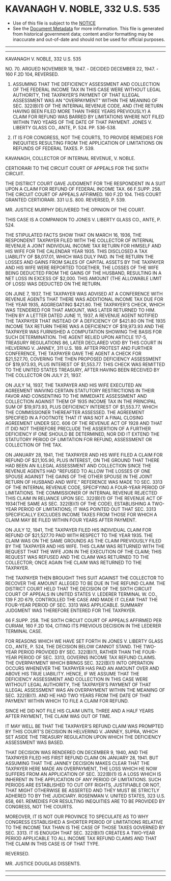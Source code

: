 ---
---

# KAVANAGH V. NOBLE, 332 U.S. 535

* Use of this file is subject to the [NOTICE](https://github.com/publicdocs/notice/blob/master/NOTICE)
* See the [Document Metadata](../../../) for more information.
  This file is generated from historical government data; content and/or formatting may be inaccurate and out-of-date and should not be used for official purposes.

----------
----------

KAVANAGH V. NOBLE, 332 U.S. 535

NO. 70.  ARGUED NOVEMBER 18, 1947.  - DECIDED DECEMBER 22, 1947.  - 160 F.2D 104, REVERSED.

1.  ASSUMING THAT THE DEFICIENCY ASSESSMENT AND COLLECTION OF THE FEDERAL INCOME TAX IN THIS CASE WERE WITHOUT LEGAL AUTHORITY, THE TAXPAYER'S PAYMENT OF THAT ILLEGAL ASSESSMENT WAS AN "OVERPAYMENT" WITHIN THE MEANING OF SEC. 322(B)(1) OF THE INTERNAL REVENUE CODE, AND (THE RETURN HAVING BEEN FILED MORE THAN THREE YEARS PREVIOUSLY) A CLAIM FOR REFUND WAS BARRED BY LIMITATIONS WHERE NOT FILED WITHIN TWO YEARS OF THE DATE OF THAT PAYMENT.  JONES V. LIBERTY GLASS CO., ANTE, P. 524.  PP. 536-538.

2.  IT IS FOR CONGRESS, NOT THE COURTS, TO PROVIDE REMEDIES FOR INEQUITIES RESULTING FROM THE APPLICATION OF LIMITATIONS ON REFUNDS OF FEDERAL TAXES.  P. 539.

KAVANAGH, COLLECTOR OF INTERNAL REVENUE, V. NOBLE.

CERTIORARI TO THE CIRCUIT COURT OF APPEALS FOR THE SIXTH CIRCUIT.

THE DISTRICT COURT GAVE JUDGMENT FOR THE RESPONDENT IN A SUIT UPON A CLAIM FOR REFUND OF FEDERAL INCOME TAX.  66 F.SUPP.  258.  THE CIRCUIT COURT OF APPEALS AFFIRMED.  160 F.2D 104.  THIS COURT GRANTED CERTIORARI.  331 U.S. 800.  REVERSED, P. 539.

MR. JUSTICE MURPHY DELIVERED THE OPINION OF THE COURT.

THIS CASE IS A COMPANION TO JONES V. LIBERTY GLASS CO., ANTE, P. 524.

THE STIPULATED FACTS SHOW THAT ON MARCH 16, 1936, THE RESPONDENT TAXPAYER FILED WITH THE COLLECTOR OF INTERNAL REVENUE A JOINT INDIVIDUAL INCOME TAX RETURN FOR HIMSELF AND HIS WIFE FOR THE CALENDAR YEAR 1935.  THIS DISCLOSED A TAX LIABILITY OF $8,017.01, WHICH WAS DULY PAID.  IN THE RETURN THE LOSSES AND GAINS FROM SALES OF CAPITAL ASSETS BY THE TAXPAYER AND HIS WIFE WERE REPORTED TOGETHER, THE LOSSES OF THE WIFE BEING DEDUCTED FROM THE GAINS OF THE HUSBAND, RESULTING IN A NET LOSS IN EXCESS OF $2,000.  THIS AMOUNT (THE ALLOWABLE LIMIT OF LOSS) WAS DEDUCTED ON THE RETURN.

ON JUNE 7, 1937, THE TAXPAYER WAS ADVISED AT A CONFERENCE WITH REVENUE AGENTS THAT THERE WAS ADDITIONAL INCOME TAX DUE FOR THE YEAR 1935, AGGREGATING $421.80.  THE TAXPAYER'S CHECK, WHICH WAS TENDERED FOR THAT AMOUNT, WAS LATER RETURNED TO HIM.  THEN BY A LETTER DATED JUNE 11, 1937, A REVENUE AGENT NOTIFIED THE TAXPAYER THAT INSTEAD OF A DEFICIENCY OF $421.80 ON THE 1935 INCOME TAX RETURN THERE WAS A DEFICIENCY OF $19,973.93 AND THE TAXPAYER WAS FURNISHED A COMPUTATION SHOWING THE BASIS FOR SUCH DETERMINATION.  THE AGENT RELIED UPON ARTICLE 117-5, TREASURY REGULATIONS 86, LATER DECLARED VOID BY THIS COURT IN HELVERING V. JANNEY, 311 U.S. 189.  AFTER PROTEST AND FURTHER CONFERENCE, THE TAXPAYER GAVE THE AGENT A CHECK FOR $21,527.70, COVERING THE THEN PROPOSED DEFICIENCY ASSESSMENT OF $19,973.93, PLUS INTEREST OF $1,553.77.  THIS CHECK WAS REMITTED TO THE UNITED STATES TREASURY, AFTER HAVING BEEN RECEIVED BY THE COLLECTOR ON JULY 21, 1937.

ON JULY 14, 1937, THE TAXPAYER AND HIS WIFE EXECUTED AN AGREEMENT WAIVING CERTAIN STATUTORY RESTRICTIONS IN THEIR FAVOR AND CONSENTING TO THE IMMEDIATE ASSESSMENT AND COLLECTION AGAINST THEM OF 1935 INCOME TAX IN THE PRINCIPAL SUM OF $19,973.93, PLUS DEFICIENCY INTEREST OF $1,553.77, WHICH THE COMMISSIONER THEREAFTER ASSESSED.  THE AGREEMENT SPECIFIED IN A FOOTNOTE THAT IT WAS NOT A FINAL CLOSING AGREEMENT UNDER SEC. 606 OF THE REVENUE ACT OF 1928 AND THAT IT DID NOT THEREFORE PRECLUDE THE ASSERTION OF A FURTHER DEFICIENCY IF ONE SHOULD BE DETERMINED, NOR DID IT EXTEND THE STATUTORY PERIOD OF LIMITATION FOR REFUND, ASSESSMENT OR COLLECTION OF THE TAX.

ON JANUARY 28, 1941, THE TAXPAYER AND HIS WIFE FILED A CLAIM FOR REFUND OF $21,105.90, PLUS INTEREST, ON THE GROUND THAT THERE HAD BEEN AN ILLEGAL ASSESSMENT AND COLLECTION SINCE THE REVENUE AGENTS HAD "REFUSED TO ALLOW THE LOSSES OF ONE SPOUSE AGAINST THE GAINS OF THE OTHER SPOUSE IN THE JOINT RETURN OF HUSBAND AND WIFE."  REFERENCE WAS MADE TO SEC. 3313 OF THE INTERNAL REVENUE CODE, SPECIFYING A FOUR-YEAR PERIOD OF LIMITATIONS.  THE COMMISSIONER OF INTERNAL REVENUE REJECTED THIS CLAIM IN RELIANCE UPON SEC. 322(B)(1) OF THE REVENUE ACT OF 1934(THE SAME AS SEC. 322(B)(1) OF THE CODE), ESTABLISHING A TWO-YEAR PERIOD OF LIMITATIONS; IT WAS POINTED OUT THAT SEC. 3313 SPECIFICALLY EXCLUDES INCOME TAXES FROM THOSE FOR WHICH A CLAIM MAY BE FILED WITHIN FOUR YEARS AFTER PAYMENT.

ON JULY 12, 1941, THE TAXPAYER FILED HIS INDIVIDUAL CLAIM FOR REFUND OF $21,527.70 PAID WITH RESPECT TO THE YEAR 1935.  THE CLAIM WAS ON THE SAME GROUNDS AS THE CLAIM PREVIOUSLY FILED BY THE TAXPAYER AND HIS WIFE.  THIS CLAIM WAS RETURNED WITH THE REQUEST THAT THE WIFE JOIN IN THE EXECUTION OF THE CLAIM; THIS REQUEST WAS REFUSED AND THE CLAIM WAS RETURNED TO THE COLLECTOR; ONCE AGAIN THE CLAIM WAS RETURNED TO THE TAXPAYER.

THE TAXPAYER THEN BROUGHT THIS SUIT AGAINST THE COLLECTOR TO RECOVER THE AMOUNT ALLEGED TO BE DUE IN THE REFUND CLAIM.  THE DISTRICT COURT HELD THAT THE DECISION OF THE SIXTH CIRCUIT COURT OF APPEALS IN UNITED STATES V. LEDERER TERMINAL W. CO., 139 F.2D 679, CONTROLLED THE CASE AND MADE IT CLEAR THAT THE FOUR-YEAR PERIOD OF SEC. 3313 WAS APPLICABLE.  SUMMARY JUDGMENT WAS THEREFORE ENTERED FOR THE TAXPAYER.

66 F.SUPP.  258.  THE SIXTH CIRCUIT COURT OF APPEALS AFFIRMED PER CURIAM, 160 F.2D 104, CITING ITS PREVIOUS DECISION IN THE LEDERER TERMINAL CASE.

FOR REASONS WHICH WE HAVE SET FORTH IN JONES V. LIBERTY GLASS CO., ANTE, P. 524, THE DECISION BELOW CANNOT STAND.  THE TWO-YEAR PERIOD PROVIDED BY SEC. 322(B)(1), RATHER THAN THE FOUR-YEAR PERIOD OF SEC. 3313, GOVERNS INCOME TAX REFUND CLAIMS.  THE OVERPAYMENT WHICH BRINGS SEC. 322(B)(1) INTO OPERATION OCCURS WHENEVER THE TAXPAYER HAS PAID AN AMOUNT OVER AND ABOVE HIS TRUE LIABILITY.  HENCE, IF WE ASSUME THAT THE DEFICIENCY ASSESSMENT AND COLLECTION IN THIS CASE WERE WITHOUT LEGAL AUTHORITY, THE TAXPAYER'S PAYMENT OF THAT ILLEGAL ASSESSMENT WAS AN OVERPAYMENT WITHIN THE MEANING OF SEC. 322(B)(1).  AND HE HAD TWO YEARS FROM THE DATE OF THAT PAYMENT WITHIN WHICH TO FILE A CLAIM FOR REFUND.

SINCE HE DID NOT FILE HIS CLAIM UNTIL THREE AND A HALF YEARS AFTER PAYMENT, THE CLAIM WAS OUT OF TIME.

IT MAY WELL BE THAT THE TAXPAYER'S REFUND CLAIM WAS PROMPTED BY THIS COURT'S DECISION IN HELVERING V. JANNEY, SUPRA, WHICH SET ASIDE THE TREASURY REGULATION UPON WHICH THE DEFICIENCY ASSESSMENT WAS BASED.

THAT DECISION WAS RENDERED ON DECEMBER 9, 1940, AND THE TAXPAYER FILED HIS FIRST REFUND CLAIM ON JANUARY 28, 1941.  BUT ASSUMING THAT THE JANNEY DECISION MAKES CLEAR THAT THE TAXPAYER HERE MADE AN OVERPAYMENT, THE LOSS WHICH HE NOW SUFFERS FROM AN APPLICATION OF SEC. 322(B)(1) IS A LOSS WHICH IS INHERENT IN THE APPLICATION OF ANY PERIOD OF LIMITATIONS.  SUCH PERIODS ARE ESTABLISHED TO CUT OFF RIGHTS, JUSTIFIABLE OR NOT, THAT MIGHT OTHERWISE BE ASSERTED AND THEY MUST BE STRICTLY ADHERED TO BY THE JUDICIARY.  ROSENMAN V. UNITED STATES, 323 U.S. 658, 661.  REMEDIES FOR RESULTING INEQUITIES ARE TO BE PROVIDED BY CONGRESS, NOT THE COURTS.

MOREOVER, IT IS NOT OUR PROVINCE TO SPECULATE AS TO WHY CONGRESS ESTABLISHED A SHORTER PERIOD OF LIMITATIONS RELATIVE TO THE INCOME TAX THAN IS THE CASE OF THOSE TAXES GOVERNED BY SEC. 3313.  IT IS ENOUGH THAT SEC. 322(B)(1) CREATES A TWO-YEAR PERIOD APPLICABLE TO ALL INCOME TAX REFUND CLAIMS AND THAT THE CLAIM IN THIS CASE IS OF THAT TYPE.

REVERSED.

MR. JUSTICE DOUGLAS DISSENTS.


----------
----------

